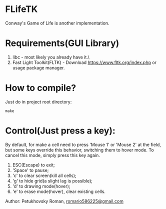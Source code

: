 # FLifeTK
Conway's Game of Life is another implementation.
# Requirements(GUI Library)
1. libc - most likely you already have it.\\
2. Fast Light Toolkit(FLTK) - Download https://www.fltk.org/index.php or 
usage package manager.
# How to compile?
Just do in project root directory:
```
make
```
# Control(Just press a key):
By default, for make a cell need to press 'Mouse 1' or 'Mouse 2' at the field, but some keys override this behavior, switching them to hover mode. To cancel this mode, simply press this key again.

1. ESC(Escape) to exit;
2. 'Space' to pause;
3. 'c' to clear screen(kill all cells);
4. 'g' to hide grid(a slight lag is possible);
5. 'd' to drawing mode(hover);
6. 'e' to erase mode(hover), clear existing cells.

Author:
Petukhovsky Roman, romario586225@gmail.com
